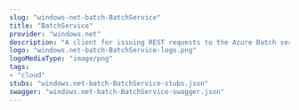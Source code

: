```yaml
---
slug: "windows-net-batch-BatchService"
title: "BatchService"
provider: "windows.net"
description: "A client for issuing REST requests to the Azure Batch service."
logo: "windows.net-batch-BatchService-logo.png"
logoMediaType: "image/png"
tags:
- "cloud"
stubs: "windows.net-batch-BatchService-stubs.json"
swagger: "windows.net-batch-BatchService-swagger.json"
---
```

